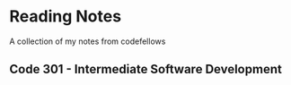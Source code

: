 # Reading Notes
A collection of my notes from codefellows

## Code 301 - Intermediate Software Development